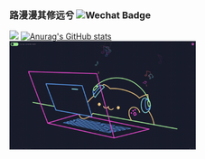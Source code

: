 ### 路漫漫其修远兮  ![Wechat Badge](https://img.shields.io/badge/-zhl1232-7BB32E?style=flat-square&logo=wechat&logoColor=white)

![](https://github-readme-stats.vercel.app/api?username=zhl1232&show_icons=true&theme=radical)
[![Anurag's GitHub stats](https://github-readme-stats.vercel.app/api?username=zhl1232)](https://github.com/anuraghazra/github-readme-stats)
<img src="https://github.com/zhl1232/zhl1232/blob/main/CodingCat.gif?raw=true" height="192" width="330">

<!--
**zhl1232/zhl1232** is a ✨ _special_ ✨ repository because its `README.md` (this file) appears on your GitHub profile.

Here are some ideas to get you started:

- 🔭 I’m currently working on ...
- 🌱 I’m currently learning ...
- 👯 I’m looking to collaborate on ...
- 🤔 I’m looking for help with ...
- 💬 Ask me about ...
- 📫 How to reach me: ...
- 😄 Pronouns: ...
- ⚡ Fun fact: ...
-->
